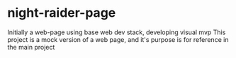# night-raider-page
Initially a web-page using base web dev stack, developing visual mvp
This project is a mock version of a web page, and it's purpose is for reference in the main project
